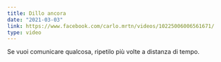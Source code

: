 ```yaml
---
title: Dillo ancora
date: "2021-03-03"
link: https://www.facebook.com/carlo.mrtn/videos/10225006006561671/
type: video
---
```


Se vuoi comunicare qualcosa, ripetilo più volte a distanza di tempo.
